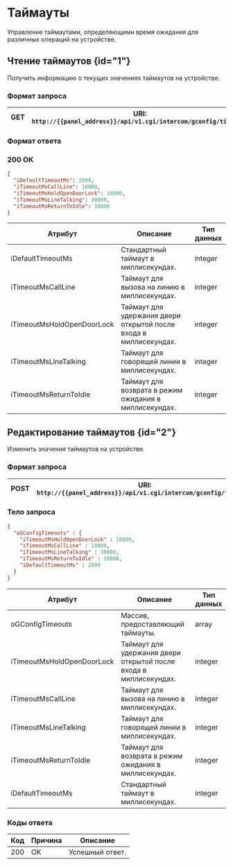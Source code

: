 # Таймауты

Управление таймаутами, определяющими время ожидания для различных операций на устройстве.

## Чтение таймаутов {id="1"}

Получить информацию о текущих значениях таймаутов на устройстве.

### Формат запроса

| <format style="" color="Blue"> GET </format>     | URI: `http://{{panel_address}}/api/v1.cgi/intercom/gconfig/timeouts` |
|--------------------------------------------------|----------------------------------------------------------------------|

### Формат ответа

###  <format style="" color="LawnGreen">200 OK</format> 

<tabs>
<tab title="JSON">

```JSON
{
  "iDefaultTimeoutMs": 2000,
  "iTimeoutMsCallLine": 10000,
  "iTimeoutMsHoldOpenDoorLock": 10000,
  "iTimeoutMsLineTalking": 30000,
  "iTimeoutMsReturnToIdle": 10000
}
```
</tab>
</tabs>

| Атрибут                    | Описание                                                           | Тип данных |
|----------------------------|--------------------------------------------------------------------|------------|
| iDefaultTimeoutMs          | Стандартный таймаут в миллисекундах.                               | integer    |
| iTimeoutMsCallLine         | Таймаут для вызова на линию в миллисекундах.                       | integer    |
| iTimeoutMsHoldOpenDoorLock | Таймаут для удержания двери открытой после входа в миллисекундах.  | integer    |
| iTimeoutMsLineTalking      | Таймаут для говорящей линии в миллисекундах.                       | integer    |
| iTimeoutMsReturnToIdle     | Таймаут для возврата в режим ожидания в миллисекундах.             | integer    |

## Редактирование таймаутов {id="2"}

Изменить значения таймаутов на устройстве.

### Формат запроса

| <format style="" color="ForestGreen"> POST </format> | URI: `http://{{panel_address}}/api/v1.cgi/intercom/gconfig/timeouts` |
|------------------------------------------------------|----------------------------------------------------------------------|

### Тело запроса

<tabs>
<tab title="JSON">

```JSON
{
  "oGConfigTimeouts" : {
    "iTimeoutMsHoldOpenDoorLock" : 10000,
    "iTimeoutMsCallLine" : 10000,
    "iTimeoutMsLineTalking" : 30000,
    "iTimeoutMsReturnToIdle" : 10000,
    "iDefaultTimeoutMs" : 2000
  }
}
```
</tab>
</tabs>

| Атрибут                     | Описание                                                          | Тип данных |
|-----------------------------|-------------------------------------------------------------------|------------|
| oGConfigTimeouts            | Массив, предоставляющий таймауты.                                 | array      |
| iTimeoutMsHoldOpenDoorLock  | Таймаут для удержания двери открытой после входа в миллисекундах. | integer    |
| iTimeoutMsCallLine          | Таймаут для вызова на линию в миллисекундах.                      | integer    |
| iTimeoutMsLineTalking       | Таймаут для говорящей линии в миллисекундах.                      | integer    |
| iTimeoutMsReturnToIdle      | Таймаут для возврата в режим ожидания в миллисекундах.            | integer    |
| iDefaultTimeoutMs           | Стандартный таймаут в миллисекундах.                              | integer    |

### Коды ответа

| Код | Причина         | Описание                                 |
|-----|-----------------|------------------------------------------|
| 200 | OK              | Успешный ответ.                          |

